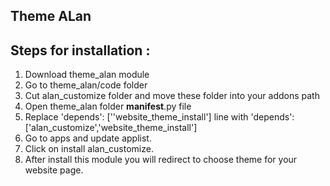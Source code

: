 Theme ALan
---------------


Steps for installation :
----------------------------

1. Download theme_alan module
2. Go to theme_alan/code folder
3. Cut alan_customize folder and move these folder into your addons path 
4. Open theme_alan folder __manifest__.py file
5. Replace 'depends': [''website_theme_install'] line with 'depends': ['alan_customize','website_theme_install']
6. Go to apps and update applist.
7. Click on install alan_customize.
8. After install this module you will redirect to choose theme for your website page.


